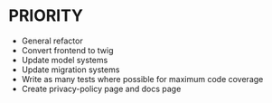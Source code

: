 # PRIORITY
- General refactor
- Convert frontend to twig
- Update model systems
- Update migration systems
- Write as many tests where possible for maximum code coverage
- Create privacy-policy page and docs page
